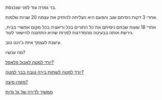 בר גמרה עוד לפני שנכנסת.

אחרי 3 דקות ניסיתם שוב והפעם היא הצליחה להחזיק את עצמה 20 שניות שלמות.

אחרי 18 שעות שבהם ניסיתם את כל החורים בכל וריאציה בכל מקום אפשרי בבית,
גירשת אותה בבעיטה מהמדרגות למרות שהיא התחננה להישאר לעוד.

עישנת לעצמך איזה ג'וינט טוב.

מה עכשיו?

[יורד למטה לאכול פלאפל?](falafel/falafel.md)

[יורד למטה לשתות בירה טובה בבר למטה?](beer/beer.md)

[מזמין פיצה?](pizza/pizza.md)

[ממשיך לדירה של גל גדות](gal/gal.md)

